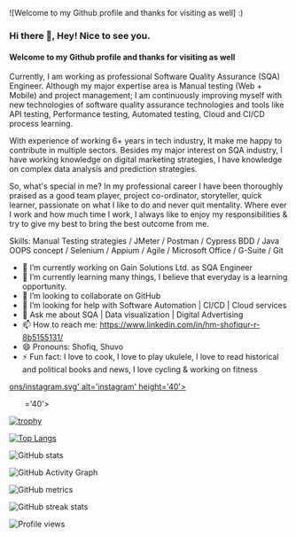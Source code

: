 ![Welcome to my Github profile and thanks for visiting as well] :)

### Hi there 👋, Hey! Nice to see you.
#### Welcome to my Github profile and thanks for visiting as well


Currently, I am working as professional Software Quality Assurance (SQA) Engineer. Although my major expertise area is Manual testing (Web + Mobile) and project management; I am continuously improving myself with new technologies of software quality assurance technologies and tools like API testing, Performance testing, Automated testing, Cloud and CI/CD process learning.

With experience of working 6+ years in tech industry, It make me happy to contribute in multiple sectors. Besides my major interest on SQA industry, I have working knowledge on digital marketing strategies, I have knowledge on complex data analysis and prediction strategies.

So, what's special in me?
In my professional career I have been thoroughly praised as a good team player, project co-ordinator, storyteller, quick learner, passionate on what I like to do and never quit mentality. Where ever I work and how much time I work, I always like to enjoy my responsibilities & try to give my best to bring the best outcome from me.

Skills: Manual Testing strategies / JMeter / Postman / Cypress BDD / Java OOPS concept / Selenium / Appium / Agile / Microsoft Office / G-Suite / Git

- 🔭 I’m currently working on Gain Solutions Ltd. as SQA Engineer 
- 🌱 I’m currently learning many things, I believe that everyday is a learning opportunity. 
- 👯 I’m looking to collaborate on GitHub 
- 🤔 I’m looking for help with Software Automation | CI/CD | Cloud services 
- 💬 Ask me about SQA | Data visualization | Digital Advertising 
- 📫 How to reach me: https://www.linkedin.com/in/hm-shofiqur-r-8b5155131/ 
- 😄 Pronouns: Shofiq, Shuvo 
- ⚡ Fun fact: I love to cook, I love to play ukulele, I love to read historical and political books and news, I love cycling & working on fitness 


[](https://github.com/S-shuvo)  [](https://www.linkedin.com/in/hm-shofiqur-r-8b5155131/)  [](https://www.facebook.com/shofiq.blackversion)  [ons/instagram.svg' alt='instagram' height='40'>](https://www.instagram.com/shofiq_shuvo/)  [](https://twitter.com/ShuvoShofiq)  

  ='40'>   

[![trophy](https://github-profile-trophy.vercel.app/?username=S-shuvo)](https://github.com/ryo-ma/github-profile-trophy)

[![Top Langs](https://github-readme-stats.vercel.app/api/top-langs/?username=S-shuvo)](https://github.com/anuraghazra/github-readme-stats)

![GitHub stats](https://github-readme-stats.vercel.app/api?username=S-shuvo&show_icons=true&count_private=true)  

![GitHub Activity Graph](https://activity-graph.herokuapp.com/graph?username=S-shuvo)  

![GitHub metrics](https://metrics.lecoq.io/S-shuvo)  

![GitHub streak stats](https://streak-stats.demolab.com/?user=S-shuvo)  

![Profile views](https://gpvc.arturio.dev/S-shuvo)  
